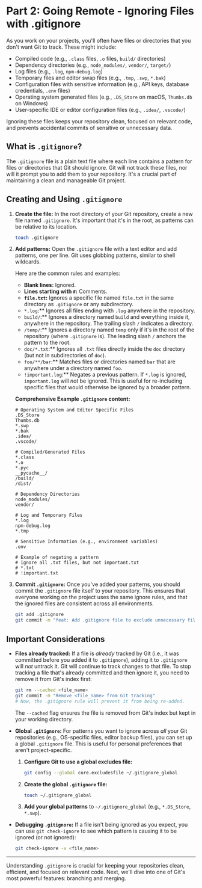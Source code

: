 # Part 2: Going Remote - Ignoring Files with .gitignore

As you work on your projects, you'll often have files or directories that you don't want Git to track. These might include:

*   Compiled code (e.g., `.class` files, `.o` files, `build/` directories)
*   Dependency directories (e.g., `node_modules/`, `vendor/`, `target/`)
*   Log files (e.g., `.log`, `npm-debug.log`)
*   Temporary files and editor swap files (e.g., `.tmp`, `.swp`, `*.bak`)
*   Configuration files with sensitive information (e.g., API keys, database credentials, `.env` files)
*   Operating system generated files (e.g., `.DS_Store` on macOS, `Thumbs.db` on Windows)
*   User-specific IDE or editor configuration files (e.g., `.idea/`, `.vscode/`)

Ignoring these files keeps your repository clean, focused on relevant code, and prevents accidental commits of sensitive or unnecessary data.

## What is `.gitignore`?

The `.gitignore` file is a plain text file where each line contains a pattern for files or directories that Git should ignore. Git will not track these files, nor will it prompt you to add them to your repository. It's a crucial part of maintaining a clean and manageable Git project.

## Creating and Using `.gitignore`

1.  **Create the file:** In the root directory of your Git repository, create a new file named `.gitignore`. It's important that it's in the root, as patterns can be relative to its location.

    ```bash
    touch .gitignore
    ```

2.  **Add patterns:** Open the `.gitignore` file with a text editor and add patterns, one per line. Git uses globbing patterns, similar to shell wildcards.

    Here are the common rules and examples:

    *   **Blank lines:** Ignored.
    *   **Lines starting with `#`:** Comments.
    *   **`file.txt`:** Ignores a specific file named `file.txt` in the same directory as `.gitignore` or any subdirectory.
    *   `*.log`:** Ignores all files ending with `.log` anywhere in the repository.
    *   `build/`:** Ignores a directory named `build` and everything inside it, anywhere in the repository. The trailing slash `/` indicates a directory.
    *   `/temp/`:** Ignores a directory named `temp` only if it's in the root of the repository (where `.gitignore` is). The leading slash `/` anchors the pattern to the root.
    *   `doc/*.txt`:** Ignores all `.txt` files directly inside the `doc` directory (but not in subdirectories of `doc`).
    *   `foo/**/bar`:** Matches files or directories named `bar` that are anywhere under a directory named `foo`.
    *   `!important.log`:** Negates a previous pattern. If `*.log` is ignored, `important.log` will *not* be ignored. This is useful for re-including specific files that would otherwise be ignored by a broader pattern.

    **Comprehensive Example `.gitignore` content:**

    ```gitignore
    # Operating System and Editor Specific Files
    .DS_Store
    Thumbs.db
    *.swp
    *.bak
    .idea/
    .vscode/

    # Compiled/Generated Files
    *.class
    *.o
    *.pyc
    __pycache__/
    /build/
    /dist/

    # Dependency Directories
    node_modules/
    vendor/

    # Log and Temporary Files
    *.log
    npm-debug.log
    *.tmp

    # Sensitive Information (e.g., environment variables)
    .env

    # Example of negating a pattern
    # Ignore all .txt files, but not important.txt
    # *.txt
    # !important.txt
    ```

3.  **Commit `.gitignore`:** Once you've added your patterns, you should commit the `.gitignore` file itself to your repository. This ensures that everyone working on the project uses the same ignore rules, and that the ignored files are consistent across all environments.

    ```bash
    git add .gitignore
    git commit -m "feat: Add .gitignore file to exclude unnecessary files"
    ```

## Important Considerations

*   **Files already tracked:** If a file is *already* tracked by Git (i.e., it was committed before you added it to `.gitignore`), adding it to `.gitignore` will *not* untrack it. Git will continue to track changes to that file. To stop tracking a file that's already committed and then ignore it, you need to remove it from Git's index first:

    ```bash
    git rm --cached <file_name>
    git commit -m "Remove <file_name> from Git tracking"
    # Now, the .gitignore rule will prevent it from being re-added.
    ```
    The `--cached` flag ensures the file is removed from Git's index but kept in your working directory.

*   **Global `.gitignore`:** For patterns you want to ignore across *all* your Git repositories (e.g., OS-specific files, editor backup files), you can set up a global `.gitignore` file. This is useful for personal preferences that aren't project-specific.

    1.  **Configure Git to use a global excludes file:**

        ```bash
        git config --global core.excludesfile ~/.gitignore_global
        ```

    2.  **Create the global `.gitignore` file:**

        ```bash
        touch ~/.gitignore_global
        ```

    3.  **Add your global patterns** to `~/.gitignore_global` (e.g., `*.DS_Store`, `*.swp`).

*   **Debugging `.gitignore`:** If a file isn't being ignored as you expect, you can use `git check-ignore` to see which pattern is causing it to be ignored (or not ignored):

    ```bash
    git check-ignore -v <file_name>
    ```

---

Understanding `.gitignore` is crucial for keeping your repositories clean, efficient, and focused on relevant code. Next, we'll dive into one of Git's most powerful features: branching and merging.